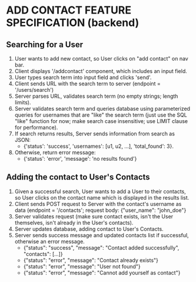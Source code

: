 # ADD CONTACT FEATURE SPECIFICATION (backend)

## Searching for a User

1. User wants to add new contact, so User clicks on "add contact" on nav bar.
1. Client displays '/addcontact' component, which includes an input field.
1. User types search term into input field and clicks 'send'.
1. Client sends URL with the search term to server (endpoint = '/users/search')
1. Server parses URL, validates search term (no empty strings; length limits).
1. Server validates search term and queries database using parameterized queries for usernames that are "like" the search term (just use the SQL "like" function for now; make search case insensitive; use LIMIT clause for performance).
1. If search returns results, Server sends information from search as JSON: 
	- {'status': 'success', 'usernames': [u1, u2, ...], 'total_found': 3}.
1. Otherwise, return error message: 
	- {'status': 'error', 'message': 'no results found'}

## Adding the contact to User's Contacts

1. Given a successful search, User wants to add a User to their contacts, so User clicks on the contact name which is displayed in the results list.
1. Client sends POST request to Server with the contact's username as data (endpoint = '/contacts'; request body: {"user_name": "john_doe"}
1. Server validates request (make sure contact exists, isn't the User themselves, isn't already in the User's contacts).
1. Server updates database, adding contact to User's Contacts.
1. Server sends success message and updated contacts list if successful, otherwise an error message.
	- {"status": "success", "message": "Contact added successfully", "contacts": [...]}
	- {"status": "error", "message": "Contact already exists"}
	- {"status": "error", "message": "User not found"}
	- {"status": "error", "message": "Cannot add yourself as contact"}
